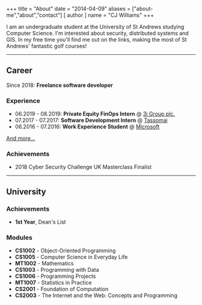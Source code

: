 +++
title = "About"
date = "2014-04-09"
aliases = ["about-me","about","contact"]
[ author ]
  name = "CJ Williams"
+++

I am an undergraduate student at the University of St Andrews studying Computer Science. I'm interested about security, 
distributed systems and GIS. In my free time you'll find me out on the links, making the most of St Andrews' fantastic 
golf courses!

***

## Career

Since 2018: **Freelance software developer**

### Experience

- 06.2019 - 08.2019: **Private Equity FinOps Intern** @ [3i Group plc.](https://www.3i.com/)
- 07.2017 - 07.2017: **Software Development Intern** @ [Tassomai](https://www.tassomai.com/)
- 06.2016 - 07.2016: **Work Experience Student** @ [Microsoft](https://www.microsoft.com/en-gb/about/)

[And more...](linkedin.com/in/cjwilliams20/)

### Achievements

- 2018 Cyber Security Challenge UK Masterclass Finalist

***

## University

### Achievements

- **1st Year**, Dean's List

### Modules

- **CS1002** - Object-Oriented Programming
- **CS1005** - Computer Science in Everyday Life
- **MT1002** - Mathematics
- **CS1003** - Programming with Data
- **CS1006** - Programming Projects
- **MT1007** - Statistics in Practice
- **CS2001** - Foundation of Computation
- **CS2003** - The Internet and the Web: Concepts and Programming

